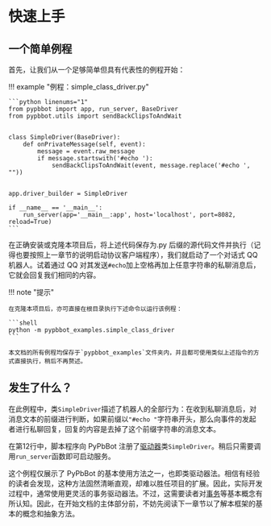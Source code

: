 
# 快速上手

## 一个简单例程

首先，让我们从一个足够简单但具有代表性的例程开始：

!!! example "例程：simple_class_driver.py" 

    ```python linenums="1"
    from pypbbot import app, run_server, BaseDriver
    from pypbbot.utils import sendBackClipsToAndWait


    class SimpleDriver(BaseDriver):
        def onPrivateMessage(self, event):
            message = event.raw_message
            if message.startswith('#echo '):
                sendBackClipsToAndWait(event, message.replace('#echo ', ""))


    app.driver_builder = SimpleDriver

    if __name__ == '__main__':
        run_server(app='__main__:app', host='localhost', port=8082, reload=True)
    ```


在正确安装或克隆本项目后，将上述代码保存为.py 后缀的源代码文件并执行（记得也要按照上一章节的说明启动协议客户端程序），我们就启动了一个对话式 QQ 机器人。试着通过 QQ 对其发送`#echo`加上空格再加上任意字符串的私聊消息后，它就会回复我们相同的内容。

!!! note "提示"

    在克隆本项目后，亦可直接在根目录执行下述命令以运行该例程：

    ```shell
    python -m pypbbot_examples.simple_class_driver
    ```

    本文档的所有例程均保存于`pypbbot_examples`文件夹内，并且都可使用类似上述指令的方式直接执行，稍后不再赘述。

## 发生了什么？

在此例程中，类`SimpleDriver`描述了机器人的全部行为：在收到私聊消息后，对消息文本的前缀进行判断，如果前缀以`"#echo "`字符串开头，那么向事件的发起者进行私聊回复，回复的内容是去掉了这个前缀字符串的消息文本。

在第12行中，脚本程序向 PyPbBot 注册了[驱动器](/getting-started/basic-concepts/#_4)类`SimpleDriver`。稍后只需要调用`run_server`函数即可启动服务。

这个例程仅展示了 PyPbBot 的基本使用方法之一，也即类驱动器法。相信有经验的读者会发现，这种方法固然清晰直观，却难以胜任项目的扩展。因此，实际开发过程中，通常使用更灵活的事务驱动器法。不过，这需要读者对[事务](/getting-started/basic-concepts/#_5)等基本概念有所认知。因此，在开始文档的主体部分前，不妨先阅读下一章节以了解本框架的基本的概念和抽象方法。
